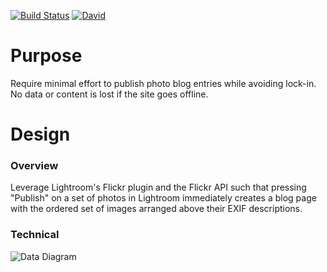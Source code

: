 [![Build Status](https://travis-ci.org/trailimage/blog.svg?branch=master)](https://travis-ci.org/trailimage/blog)
[![David](https://david-dm.org/Jason-Abbott/trail-image.svg)](https://david-dm.org/Jason-Abbott/trail-image)

# Purpose

Require minimal effort to publish photo blog entries while avoiding lock-in. No data or content is lost if the site goes offline.

# Design

### Overview

Leverage Lightroom's Flickr plugin and the Flickr API such that pressing "Publish" on a set of photos in Lightroom immediately creates a blog page with the ordered set of images arranged above their EXIF descriptions.

### Technical

![Data Diagram](https://docs.google.com/drawings/d/1WBvWdW-vs6kReRAH_cVzMa6yvNkgkcK-czY-aRfD-9Y/pub?w=960&h=720)
